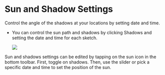 # Sun and Shadow Settings

Control the angle of the shadows at your locations by setting date and time.

* You can control the sun path and shadows by clicking Shadows and setting the date and time for each sketch. 
    
    ![](Images/GUID-669EF0F3-7F29-413A-9783-E9EB55FEB111-low.png)

Sun and shadows settings can be edited by tapping on the sun icon in the bottom toolbar. First, toggle on shadows. Then, use the slider or pick a specific date and time to set the position of the sun.

